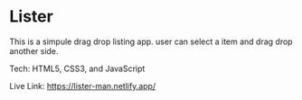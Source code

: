 # Lister

This is a simpule drag drop listing app. user can select a item and drag drop another side.

Tech: HTML5, CSS3, and JavaScript

Live Link: https://lister-man.netlify.app/
